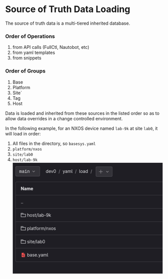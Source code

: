 # Source of Truth Data Loading

The source of truth data is a multi-tiered inherited database.

### Order of Operations

1. from API calls (FullCtl, Nautobot, etc)
2. from yaml templates
3. from snippets

### Order of Groups

1. Base
2. Platform
3. Site`
4. Tag
5. Host

Data is loaded and inherited from these sources in the listed order so as to allow data overrides in a change controlled environment.

In the following example, for an NXOS device named `lab-9k` at site `lab0`, it will load in order:

1. All files in the directory, so `basesys.yaml` 
2. `platform/nxos` 
3. `site/lab0`
4. `host/lab-9k`
   ![](img/example.png)
